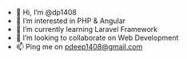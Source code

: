 - 👋 Hi, I’m @dp1408
- 👀 I’m interested in PHP & Angular
- 🌱 I’m currently learning Laravel Framework
- 💞️ I’m looking to collaborate on Web Development
- 📫 Ping me on pdeep1408@gmail.com

<!---
dp1408/dp1408 is a ✨ special ✨ repository because its `README.md` (this file) appears on your GitHub profile.
You can click the Preview link to take a look at your changes.
--->
